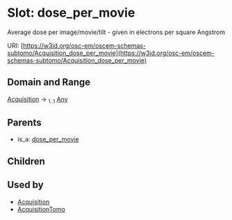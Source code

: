 
# Slot: dose_per_movie

Average dose per image/movie/tilt - given in electrons per square Angstrom

URI: [https://w3id.org/osc-em/oscem-schemas-subtomo/Acquisition_dose_per_movie](https://w3id.org/osc-em/oscem-schemas-subtomo/Acquisition_dose_per_movie)


## Domain and Range

[Acquisition](Acquisition.md) &#8594;  <sub>1..1</sub> [Any](Any.md)

## Parents

 *  is_a: [dose_per_movie](dose_per_movie.md)

## Children


## Used by

 * [Acquisition](Acquisition.md)
 * [AcquisitionTomo](AcquisitionTomo.md)
